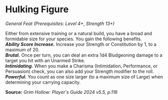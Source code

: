 # Hulking Figure
*General Feat (Prerequisites: Level 4+, Strength 13+)*

Either from extensive training or a natural build, you have a broad and formidable size for your species. You gain the following benefits.  
***Ability Score Increase.*** Increase your Strength or Constitution by 1, to a maximum of 20.  
***Brutal.*** Once per turn, you can deal an extra 1d4 Bludgeoning damage to a target you hit with an Unarmed Strike.  
***Intimidating.*** When you make a Charisma (Intimidation, Performance, or Persuasion) check, you can also add your Strength modifier to the roll.  
***Powerful.*** You count as one size larger (to a maximum size of Large) when determining your carrying capacity.

**Source:** *Grim Hollow: Player's Guide 2024 v5.5, p.116*